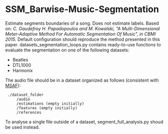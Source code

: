 # SSM_Barwise-Music-Segmentation
Estimate segments boundaries of a song. Does not estimate labels.
Based on:
    *C. Gaudefroy H. Papadopoulos and M. Kowalski, “A Multi-Dimensional Meter-Adaptive Method For Automatic Segmentation Of Music”, in CBMI 2015.*
Default configuration should reproduce the method presented in this paper.
datasets_segmentation_loops.py contains ready-to-use functions to evaluate the segmentation on one of the following datasets:
- Beatles
- DTL1000
- Harmonix

The audio file should be in a dataset organized as follows (consistent with [MSAF](https://msaf.readthedocs.io/en/latest/datasets.html)):

     ./dataset_folder
	     /audio
	     /estimations (empty initially)
	     /features (empty initially)
	     /references

To analyse a single file outside of a dataset, segment_full_analysis.py shoud be used instead.
